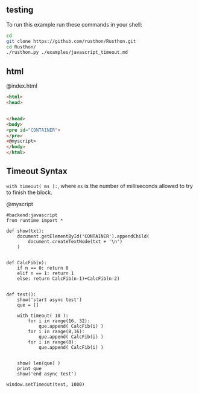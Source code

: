 testing
-------

To run this example run these commands in your shell:

```bash
cd
git clone https://github.com/rusthon/Rusthon.git
cd Rusthon/
./rusthon.py ./examples/javascript_timeout.md
```

html
----


@index.html
```html
<html>
<head>


</head>
<body>
<pre id="CONTAINER">
</pre>
<@myscript>
</body>
</html>
```

Timeout Syntax
--------------------------
`with timeout( ms ):`, where `ms` is the number of milliseconds allowed to try to finish the block.


@myscript
```rusthon
#backend:javascript
from runtime import *

def show(txt):
	document.getElementById('CONTAINER').appendChild(
		document.createTextNode(txt + '\n')
	)


def CalcFib(n):
	if n == 0: return 0
	elif n == 1: return 1
	else: return CalcFib(n-1)+CalcFib(n-2)


def test():
	show('start async test')
	que = []

	with timeout( 10 ):
		for i in range(16, 32):
			que.append( CalcFib(i) )
		for i in range(8,16):
			que.append( CalcFib(i) )
		for i in range(8):
			que.append( CalcFib(i) )


	show( len(que) )
	print que
	show('end async test')

window.setTimeout(test, 1000)

```
